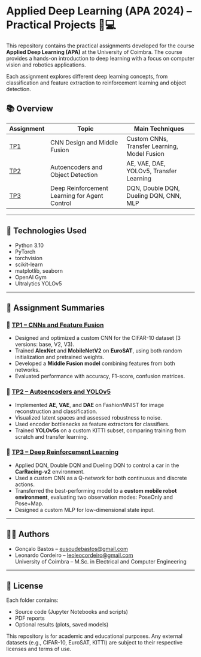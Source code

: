 # Applied Deep Learning (APA 2024) – Practical Projects 🧠💻

This repository contains the practical assignments developed for the course **Applied Deep Learning (APA)** at the University of Coimbra. The course provides a hands-on introduction to deep learning with a focus on computer vision and robotics applications.

Each assignment explores different deep learning concepts, from classification and feature extraction to reinforcement learning and object detection.

## 📚 Overview

| Assignment | Topic                                              | Main Techniques                                |
|------------|----------------------------------------------------|------------------------------------------------|
| [TP1](./tp1_cnn_fusion_classification) | CNN Design and Middle Fusion                    | Custom CNNs, Transfer Learning, Model Fusion   |
| [TP2](./tp2_autoencoders_yolo)         | Autoencoders and Object Detection               | AE, VAE, DAE, YOLOv5, Transfer Learning        |
| [TP3](./tp3_deep_rl_control)           | Deep Reinforcement Learning for Agent Control   | DQN, Double DQN, Dueling DQN, CNN, MLP         |

---

## 🔧 Technologies Used

- Python 3.10
- PyTorch
- torchvision
- scikit-learn
- matplotlib, seaborn
- OpenAI Gym
- Ultralytics YOLOv5

---

## 🧠 Assignment Summaries

### 🧩 [TP1 – CNNs and Feature Fusion](./tp1_cnn_fusion_classification)

- Designed and optimized a custom CNN for the CIFAR-10 dataset (3 versions: base, V2, V3).
- Trained **AlexNet** and **MobileNetV2** on **EuroSAT**, using both random initialization and pretrained weights.
- Developed a **Middle Fusion model** combining features from both networks.
- Evaluated performance with accuracy, F1-score, confusion matrices.

### 🧠 [TP2 – Autoencoders and YOLOv5](./tp2_autoencoders_yolo)

- Implemented **AE**, **VAE**, and **DAE** on FashionMNIST for image reconstruction and classification.
- Visualized latent spaces and assessed robustness to noise.
- Used encoder bottlenecks as feature extractors for classifiers.
- Trained **YOLOv5s** on a custom KITTI subset, comparing training from scratch and transfer learning.

### 🤖 [TP3 – Deep Reinforcement Learning](./tp3_deep_rl_control)

- Applied DQN, Double DQN and Dueling DQN to control a car in the **CarRacing-v2** environment.
- Used a custom CNN as a Q-network for both continuous and discrete actions.
- Transferred the best-performing model to a **custom mobile robot environment**, evaluating two observation modes: PoseOnly and Pose+Map.
- Designed a custom MLP for low-dimensional state input.

---

## 🧑‍💻 Authors

- Gonçalo Bastos – eusoudebastos@gmail.com  
- Leonardo Cordeiro – leoleocordeiro@gmail.com  
University of Coimbra – M.Sc. in Electrical and Computer Engineering

---

## 📝 License

Each folder contains:
- Source code (Jupyter Notebooks and scripts)
- PDF reports
- Optional results (plots, saved models)

This repository is for academic and educational purposes. Any external datasets (e.g., CIFAR-10, EuroSAT, KITTI) are subject to their respective licenses and terms of use.
